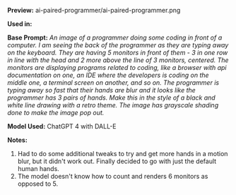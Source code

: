 **Preview:** 
ai-paired-programmer/ai-paired-programmer.png

**Used in:**


**Base Prompt:**
_An image of a programmer doing some coding in front of a computer. I am seeing the back of the programmer as they are typing away on the keyboard. They are having 5 monitors in front of them - 3 in one row in line with the head and 2 more above the line of 3 monitors, centered. The monitors are displaying programs related to coding, like a browser with api documentation on one, an IDE where the developers is coding on the middle one, a terminal screen on another, and so on. The programmer is typing away so fast that their hands are blur and it looks like the programmer has 3 pairs of hands. Make this in the style of a black and white line drawing with a retro theme. The image has grayscale shading done to make the image pop out._

**Model Used:**
ChatGPT 4 with DALL-E

**Notes:**
1. Had to do some additional tweaks to try and get more hands in a motion blur, but it didn't work out. Finally decided to go with just the default human hands.
2. The model doesn't know how to count and renders 6 monitors as opposed to 5.
